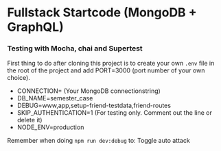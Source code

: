 # Fullstack Startcode (MongoDB + GraphQL)
### Testing with Mocha, chai and Supertest
First thing to do after cloning this project is to create your own `.env` file in the root of the project and add PORT=3000 (port number of your own choice).

- CONNECTION= (Your MongoDB connectionstring)
- DB_NAME=semester_case
- DEBUG=www,app,setup-friend-testdata,friend-routes
- SKIP_AUTHENTICATION=1 (For testing only. Comment out the line or delete it)
- NODE_ENV=production 

Remember when doing `npm run dev:debug` to: Toggle auto attack